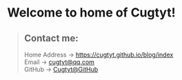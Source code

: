 # Welcome to home of Cugtyt!
> ## Contact me:
> Home Address -> https://cugtyt.github.io/blog/index  
> Email -> <cugtyt@qq.com>  
> GitHub -> [Cugtyt@GitHub](https://github.com/Cugtyt)
